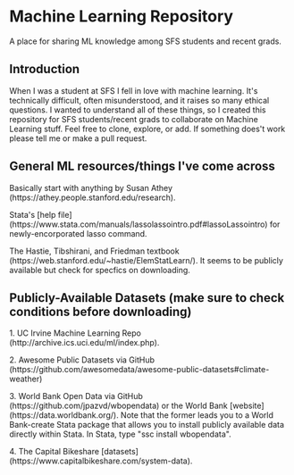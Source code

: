 # Machine Learning Repository
A place for sharing ML knowledge among SFS students and recent grads.

## Introduction
When I was a student at SFS I fell in love with machine learning.  It's technically difficult, often misunderstood, and it raises so many ethical questions. I wanted to understand all of these things, so I created this repository for SFS students/recent grads to collaborate on Machine Learning stuff. Feel free to clone, explore, or add. If something does't work please tell me or make a pull request.

## General ML resources/things I've come across
<p>Basically start with anything by Susan Athey (https://athey.people.stanford.edu/research).
<p>Stata's [help file](https://www.stata.com/manuals/lassolassointro.pdf#lassoLassointro) for newly-encorporated lasso command.
<p>The Hastie, Tibshirani, and Friedman textbook (https://web.stanford.edu/~hastie/ElemStatLearn/). It seems to be publicly available but check for specfics on downloading.

## Publicly-Available Datasets (make sure to check conditions before downloading)
<p>1. UC Irvine Machine Learning Repo (http://archive.ics.uci.edu/ml/index.php).
<p>2. Awesome Public Datasets via GitHub (https://github.com/awesomedata/awesome-public-datasets#climate-weather)
<p>3. World Bank Open Data via GitHub (https://github.com/jpazvd/wbopendata) or the World Bank [website](https://data.worldbank.org/). Note that the former leads you to a World Bank-create Stata package that allows you to install publicly available data directly within Stata. In Stata, type "ssc install wbopendata".
<p>4. The Capital Bikeshare [datasets](https://www.capitalbikeshare.com/system-data).
